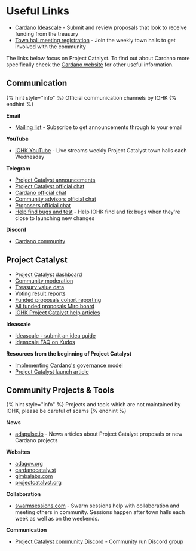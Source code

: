# Useful Links

* [Cardano Ideascale](https://cardano.ideascale.com/) - Submit and review proposals that look to receive funding from the treasury
* [Town hall meeting registration](https://zoom.us/meeting/register/tJEtduyupzMvHNUczCQwfFJGcXzmw2lDwkIf) - Join the weekly town halls to get involved with the community

The links below focus on Project Catalyst. To find out about Cardano more specifically check the [Cardano website](https://cardano.org/) for other useful information.

## **Communication**

{% hint style="info" %}
Official communication channels by IOHK
{% endhint %}

**Email**

* [Mailing list](https://us20.campaign-archive.com/home/?u=26d3b656ecc43aa6f3063eaed&id=2451b43b07) - Subscribe to get announcements through to your email

**YouTube**

* [IOHK YouTube](https://www.youtube.com/c/IohkIo) - Live streams weekly Project Catalyst town halls each Wednesday

**Telegram**

* [Project Catalyst announcements](https://t.me/cardanocatalyst) 
* [Project Catalyst official chat](https://t.me/ProjectCatalystChat)
* [Cardano official chat](https://t.me/Cardano)
* [Community advisors official chat](https://t.me/CatalystCommunityAdvisors)
* [Proposers official chat](https://t.me/catalystproposers)
* [Help find bugs and test](https://t.me/catalystdryruns) - Help IOHK find and fix bugs when they're close to launching new changes

**Discord**

* [Cardano community](https://discord.gg/wNtBYRj6eu) 

## **Project Catalyst**

* [Project Catalyst dashboard](https://docs.google.com/spreadsheets/d/15R-Vbajy4t4fGs1TipNMfL1pEO9cwdn6WV13lKviX4Q/edit?pli=1#gid=755717523)
* [Community moderation](https://docs.google.com/document/d/1G__eWrmsUxecET2e3zIniPSQJ-FWI1YAGJ-vLwzm8U8/edit)
* [Treasury value data](https://docs.google.com/spreadsheets/d/1xny1W7HhHANLNeQcnbr8El5rakJ80VIM7fgDwJ-uqys/edit#gid=0)
* [Voting result reports](https://cardano.ideascale.com/a/pages/results)
* [Funded proposals cohort reporting](https://docs.google.com/spreadsheets/d/1e-HBO-UTFyT9aoTWhHQwqaRkjfJN7MXHwxnN9KsNuyc)
* [All funded proposals Miro board](https://miro.com/app/board/o9J_lDdCgNk=/)
* [IOHK Project Catalyst help articles](https://iohk.zendesk.com/hc/en-us/sections/4404313438617-Project-Catalyst)

**Ideascale**

* [Ideascale **-** submit an idea guide](https://intercom.help/ideascale/en/articles/682959-submit-an-idea)
* [Ideascale FAQ on Kudos](https://support.ideascale.com/en/articles/4197062-faq-on-kudos)

**Resources from the beginning of Project Catalyst**

* [Implementing Cardano's governance model](https://www.youtube.com/watch?v=WcI-ZvyeRd8) 
* [Project Catalyst launch article](https://iohk.io/en/blog/posts/2020/09/10/project-catalyst-voltaire-bring-power-to-the-people/)

## **Community Projects & Tools**

{% hint style="info" %}
Projects and tools which are not maintained by IOHK, please be careful of scams
{% endhint %}

**News**

* [adapulse.io](https://adapulse.io/) - News articles about Project Catalyst proposals or new Cardano projects

**Websites**

* [adagov.org](https://www.adagov.org/)
* [cardanocataly.st](https://cardanocataly.st/)
* [gimbalabs.com](https://gimbalabs.com/)
* [projectcatalyst.org](https://projectcatalyst.org)

**Collaboration**

* [swarmsessions.com](https://swarmsessions.com/) - Swarm sessions help with collaboration and meeting others in community. Sessions happen after town halls each week as well as on the weekends.

**Communication**

* [Project Catalyst community Discord](https://discord.gg/8HeBaUdm) - Community run Discord group

